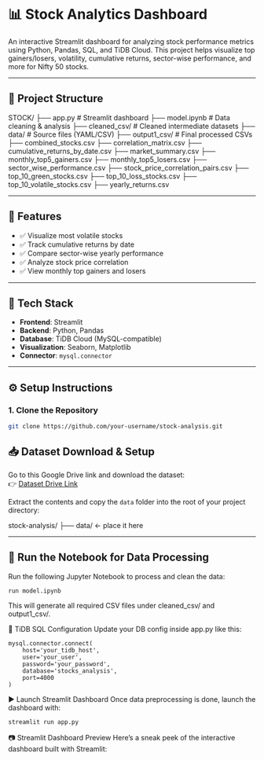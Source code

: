# 📊 Stock Analytics Dashboard

An interactive Streamlit dashboard for analyzing stock performance metrics using Python, Pandas, SQL, and TiDB Cloud. This project helps visualize top gainers/losers, volatility, cumulative returns, sector-wise performance, and more for Nifty 50 stocks.

---

## 📁 Project Structure

STOCK/ ├── app.py # Streamlit dashboard ├── model.ipynb # Data cleaning & analysis ├── cleaned_csv/ # Cleaned intermediate datasets ├── data/ # Source files (YAML/CSV) ├── output1_csv/ # Final processed CSVs ├── combined_stocks.csv ├── correlation_matrix.csv ├── cumulative_returns_by_date.csv ├── market_summary.csv ├── monthly_top5_gainers.csv ├── monthly_top5_losers.csv ├── sector_wise_performance.csv ├── stock_price_correlation_pairs.csv ├── top_10_green_stocks.csv ├── top_10_loss_stocks.csv ├── top_10_volatile_stocks.csv ├── yearly_returns.csv


---

## 🚀 Features

- ✅ Visualize most volatile stocks
- ✅ Track cumulative returns by date
- ✅ Compare sector-wise yearly performance
- ✅ Analyze stock price correlation
- ✅ View monthly top gainers and losers

---

## 🧰 Tech Stack

- **Frontend**: Streamlit  
- **Backend**: Python, Pandas  
- **Database**: TiDB Cloud (MySQL-compatible)  
- **Visualization**: Seaborn, Matplotlib  
- **Connector**: `mysql.connector`

---

## ⚙️ Setup Instructions

### 1. Clone the Repository

```bash
git clone https://github.com/your-username/stock-analysis.git
```

## 📥 Dataset Download & Setup

Go to this Google Drive link and download the dataset:  
👉 [Dataset Drive Link](https://drive.google.com/drive/folders/1dfLGdGNeHmkuf4-7jZT6KYl6aU-t2v6M)

Extract the contents and copy the `data` folder into the root of your project directory:

stock-analysis/ ├── data/ ← place it here


---

## 📘 Run the Notebook for Data Processing

Run the following Jupyter Notebook to process and clean the data:

```bash
run model.ipynb
```

This will generate all required CSV files under cleaned_csv/ and output1_csv/.


🔗 TiDB SQL Configuration
Update your DB config inside app.py like this:
```
mysql.connector.connect(
    host='your_tidb_host',
    user='your_user',
    password='your_password',
    database='stocks_analysis',
    port=4000
)
```

▶️ Launch Streamlit Dashboard
Once data preprocessing is done, launch the dashboard with:

```bash
streamlit run app.py
```

📷 Streamlit Dashboard Preview
Here’s a sneak peek of the interactive dashboard built with Streamlit:

